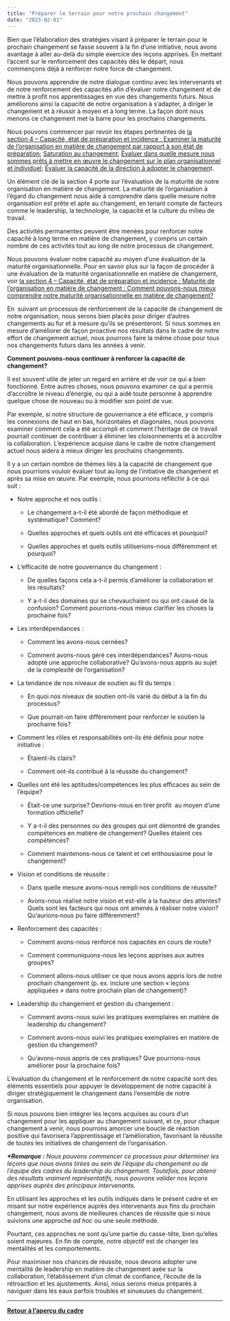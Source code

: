 ```yaml
---
title: "Préparer le terrain pour notre prochain changement"
date: "2023-02-01"
---
```


Bien que l’élaboration des stratégies visant à préparer le terrain pour le prochain changement se fasse souvent à la fin d’une initiative, nous avons avantage à aller au-delà du simple exercice des leçons apprises. En mettant l’accent sur le renforcement des capacités dès le départ, nous commençons déjà à renforcer notre force de changement.

Nous pouvons apprendre de notre dialogue continu avec les intervenants et de notre renforcement des capacités afin d’évaluer notre changement et de mettre à profit nos apprentissages en vue des changements futurs. Nous améliorons ainsi la capacité de notre organisation à s’adapter, à diriger le changement et à réussir à moyen et à long terme. La façon dont nous menons ce changement met la barre pour les prochains changements.

Nous pouvons commencer par revoir les étapes pertinentes de [la section 4 – Capacité, état de préparation et incidence : Examiner la maturité de l’organisation en matière de changement par rapport à son état de préparation](https://articles.alpha.canada.ca/framework-for-leading-change/fr/capacite-etat-de-preparation-et-incidence/maturite-de-lorganisation-a-legard-du-changement/); [Saturation au changement](https://articles.alpha.canada.ca/framework-for-leading-change/fr/saturation-au-changement-et-fatigue/); [Évaluer dans quelle mesure nous sommes prêts à mettre en œuvre le changement sur le plan organisationnel et individuel](https://articles.alpha.canada.ca/framework-for-leading-change/fr/evaluer-dans-quelle-mesure-nous-sommes-prets-a-mettre-en-oeuvre-le-changement/); [Évaluer la capacité de la direction à adopter le changemen](https://articles.alpha.canada.ca/framework-for-leading-change/fr/evaluer-la-capacite-de-la-direction-a-adopter-le-changement/)t.

Un élément clé de la section 4 porte sur l’évaluation de la maturité de notre organisation en matière de changement. La maturité de l’organisation à l’égard du changement nous aide à comprendre dans quelle mesure notre organisation est prête et apte au changement, en tenant compte de facteurs comme le leadership, la technologie, la capacité et la culture du milieu de travail.

Des activités permanentes peuvent être menées pour renforcer notre capacité à long terme en matière de changement, y compris un certain nombre de ces activités tout au long de notre processus de changement.

Nous pouvons évaluer notre capacité au moyen d’une évaluation de la maturité organisationnelle. Pour en savoir plus sur la façon de procéder à une évaluation de la maturité organisationnelle en matière de changement, voir [la section 4 – Capacité, état de préparation et incidence : Maturité de l’organisation en matière de changement : Comment pouvons-nous mieux comprendre notre maturité organisationnelle en matière de changement?](https://articles.alpha.canada.ca/framework-for-leading-change/fr/capacite-etat-de-preparation-et-incidence/maturite-de-lorganisation-a-legard-du-changement/)

En  suivant un processus de renforcement de la capacité de changement de notre organisation, nous serons bien placés pour diriger d’autres changements au fur et à mesure qu’ils se présenteront. Si nous sommes en mesure d’améliorer de façon proactive nos résultats dans le cadre de notre effort de changement actuel, nous pourrons faire la même chose pour tous nos changements futurs dans les années à venir.

**Comment pouvons-nous continuer à renforcer la capacité de changement?**

Il est souvent utile de jeter un regard en arrière et de voir ce qui a bien fonctionné. Entre autres choses, nous pouvons examiner ce qui a permis d’accroître le niveau d’énergie, ou qui a aidé toute personne à apprendre quelque chose de nouveau ou à modifier son point de vue.

Par exemple, si notre structure de gouvernance a été efficace, y compris les connexions de haut en bas, horizontales et diagonales, nous pouvons examiner comment cela a été accompli et comment l’héritage de ce travail pourrait continuer de contribuer à éliminer les cloisonnements et à accroître la collaboration. L’expérience acquise dans le cadre de notre changement actuel nous aidera à mieux diriger les prochains changements.

Il y a un certain nombre de thèmes liés à la capacité de changement que nous pourrions vouloir évaluer tout au long de l’initiative de changement et après sa mise en œuvre. Par exemple, nous pourrions réfléchir à ce qui suit :

- Notre approche et nos outils :
    
    - Le changement a-t-il été abordé de façon méthodique et systématique? Comment?
    
    - Quelles approches et quels outils ont été efficaces et pourquoi?
    
    - Quelles approches et quels outils utiliserions-nous différemment et pourquoi?

- L’efficacité de notre gouvernance du changement :
    
    - De quelles façons cela a-t-il permis d’améliorer la collaboration et les résultats?
    
    - Y a-t-il des domaines qui se chevauchaient ou qui ont causé de la confusion? Comment pourrions-nous mieux clarifier les choses la prochaine fois?

- Les interdépendances :
    
    - Comment les avons-nous cernées?
    
    - Comment avons-nous géré ces interdépendances? Avons-nous adopté une approche collaborative? Qu’avons-nous appris au sujet de la complexité de l’organisation?

- La tendance de nos niveaux de soutien au fil du temps :
    
    - En quoi nos niveaux de soutien ont-ils varié du début à la fin du processus?
    
    - Que pourrait-on faire différemment pour renforcer le soutien la prochaine fois?

- Comment les rôles et responsabilités ont-ils été définis pour notre initiative :
    
    - Étaient-ils clairs?
    
    - Comment ont-ils contribué à la réussite du changement?

- Quelles ont été les aptitudes/compétences les plus efficaces au sein de l’équipe?
    
    - Était-ce une surprise? Devrions-nous en tirer profit  au moyen d’une formation officielle?
    
    - Y a-t-il des personnes ou des groupes qui ont démontré de grandes compétences en matière de changement? Quelles étaient ces compétences?
    
    - Comment maintenons-nous ce talent et cet enthousiasme pour le changement?

- Vision et conditions de réussite :
    
    - Dans quelle mesure avons-nous rempli nos conditions de réussite?
    
    - Avons-nous réalisé notre vision et est-elle à la hauteur des attentes? Quels sont les facteurs qui nous ont amenés à réaliser notre vision? Qu’aurions‑nous pu faire différemment?

- Renforcement des capacités :
    
    - Comment avons-nous renforcé nos capacités en cours de route?
    
    - Comment communiquons-nous les leçons apprises aux autres groupes?
    
    - Comment allons-nous utiliser ce que nous avons appris lors de notre prochain changement (p. ex. inclure une section « leçons appliquées » dans notre prochain plan de changement)?

- Leadership du changement et gestion du changement :
    
    - Comment avons-nous suivi les pratiques exemplaires en matière de leadership du changement?
    
    - Comment avons-nous suivi les pratiques exemplaires en matière de gestion du changement?
    
    - Qu’avons-nous appris de ces pratiques? Que pourrions-nous améliorer pour la prochaine fois?

L’évaluation du changement et le renforcement de notre capacité sont des éléments essentiels pour appuyer le développement de notre capacité à diriger stratégiquement le changement dans l’ensemble de notre organisation.

Si nous pouvons bien intégrer les leçons acquises au cours d’un changement pour les appliquer au changement suivant, et ce, pour chaque changement à venir, nous pourrons amorcer une boucle de réaction positive qui favorisera l’apprentissage et l’amélioration, favorisant la réussite de toutes les initiatives de changement de l’organisation.

**_\*Remarque :_** _Nous pouvons commencer ce processus pour déterminer les leçons que nous avons tirées au sein de l’équipe du changement ou de l’équipe des cadres du leadership du changement. Toutefois, pour obtenir des résultats vraiment représentatifs, nous pouvons valider nos leçons apprises auprès des principaux intervenants._

En utilisant les approches et les outils indiqués dans le présent cadre et en misant sur notre expérience auprès des intervenants aux fins du prochain changement, nous avons de meilleures chances de réussite que si nous suivions une approche _ad hoc_ ou une seule méthode.

Pourtant, ces approches ne sont qu’une partie du casse-tête, bien qu’elles soient majeures. En fin de compte, notre objectif est de changer les mentalités et les comportements.

Pour maximiser nos chances de réussite, nous devons adopter une mentalité de leadership en matière de changement axée sur la collaboration, l’établissement d’un climat de confiance, l’écoute de la rétroaction et les ajustements. Ainsi, nous serons mieux préparés à naviguer dans les eaux parfois troubles et sinueuses du changement.

* * *

[**Retour à l’aperçu du cadre**](https://articles.alpha.canada.ca/framework-for-leading-change/fr/un-cadre-pour-diriger-le-changement/)
